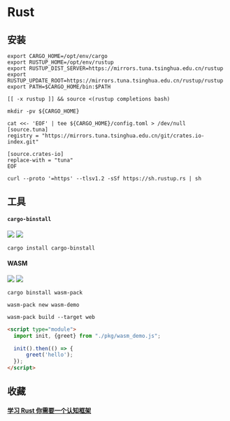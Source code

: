 # Rust

## 安装

```shell
export CARGO_HOME=/opt/env/cargo
export RUSTUP_HOME=/opt/env/rustup
export RUSTUP_DIST_SERVER=https://mirrors.tuna.tsinghua.edu.cn/rustup
export RUSTUP_UPDATE_ROOT=https://mirrors.tuna.tsinghua.edu.cn/rustup/rustup
export PATH=$CARGO_HOME/bin:$PATH

[[ -x rustup ]] && source <(rustup completions bash)

mkdir -pv ${CARGO_HOME}

cat <<- 'EOF' | tee ${CARGO_HOME}/config.toml > /dev/null
[source.tuna]
registry = "https://mirrors.tuna.tsinghua.edu.cn/git/crates.io-index.git"

[source.crates-io]
replace-with = "tuna"
EOF
```

```shell
curl --proto '=https' --tlsv1.2 -sSf https://sh.rustup.rs | sh
```

## 工具

#### `cargo-binstall`

[![](https://img.shields.io/github/stars/cargo-bins/cargo-binstall.svg)](https://github.com/cargo-bins/cargo-binstall)
[![](https://img.shields.io/crates/v/cargo-binstall.svg)](https://crates.io/crates/cargo-binstall)

```shell
cargo install cargo-binstall
```

#### WASM

[![](https://img.shields.io/github/stars/rustwasm/wasm-bindgen.svg)](https://github.com/rustwasm/wasm-bindgen)
[![](https://img.shields.io/crates/v/wasm-bindgen.svg)](https://crates.io/crates/wasm-bindgen)

```shell
cargo binstall wasm-pack

wasm-pack new wasm-demo

wasm-pack build --target web
```

```html
<script type="module">
  import init, {greet} from "./pkg/wasm_demo.js";

  init().then(() => {
      greet('hello');
  });
</script>
```

## 收藏

#### [学习 Rust 你需要一个认知框架](https://zhuanlan.zhihu.com/p/494001676)
